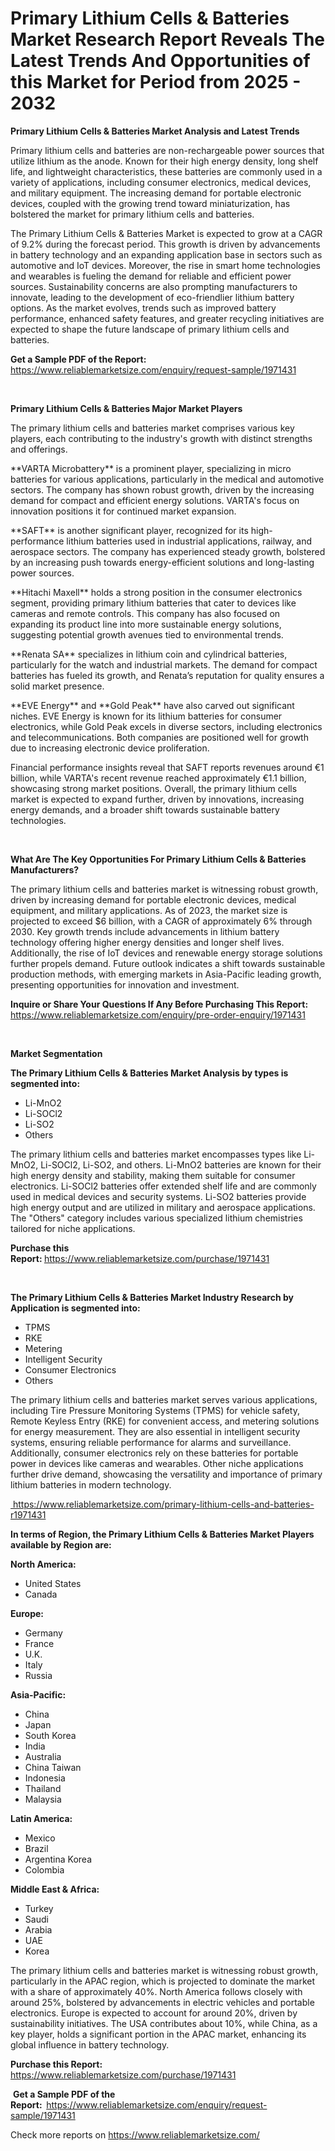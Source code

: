 <p><h1>Primary Lithium Cells & Batteries Market Research Report Reveals The Latest Trends And Opportunities of this Market for Period from 2025 - 2032</h1></p><p><strong>Primary Lithium Cells & Batteries Market Analysis and Latest Trends</strong></p>
<p><p>Primary lithium cells and batteries are non-rechargeable power sources that utilize lithium as the anode. Known for their high energy density, long shelf life, and lightweight characteristics, these batteries are commonly used in a variety of applications, including consumer electronics, medical devices, and military equipment. The increasing demand for portable electronic devices, coupled with the growing trend toward miniaturization, has bolstered the market for primary lithium cells and batteries.</p><p>The Primary Lithium Cells & Batteries Market is expected to grow at a CAGR of 9.2% during the forecast period. This growth is driven by advancements in battery technology and an expanding application base in sectors such as automotive and IoT devices. Moreover, the rise in smart home technologies and wearables is fueling the demand for reliable and efficient power sources. Sustainability concerns are also prompting manufacturers to innovate, leading to the development of eco-friendlier lithium battery options. As the market evolves, trends such as improved battery performance, enhanced safety features, and greater recycling initiatives are expected to shape the future landscape of primary lithium cells and batteries.</p></p>
<p><strong>Get a Sample PDF of the Report:&nbsp;</strong> <a href="https://www.reliablemarketsize.com/enquiry/request-sample/1971431?utm_campaign=2212&utm_medium=2&utm_source=Github&utm_content=ia&utm_term=14022025&utm_id=primary-lithium-cells-batteries">https://www.reliablemarketsize.com/enquiry/request-sample/1971431</a></p>
<p>&nbsp;</p>
<p><strong>Primary Lithium Cells & Batteries Major Market Players</strong></p>
<p><p>The primary lithium cells and batteries market comprises various key players, each contributing to the industry's growth with distinct strengths and offerings.</p><p>**VARTA Microbattery** is a prominent player, specializing in micro batteries for various applications, particularly in the medical and automotive sectors. The company has shown robust growth, driven by the increasing demand for compact and efficient energy solutions. VARTA's focus on innovation positions it for continued market expansion.</p><p>**SAFT** is another significant player, recognized for its high-performance lithium batteries used in industrial applications, railway, and aerospace sectors. The company has experienced steady growth, bolstered by an increasing push towards energy-efficient solutions and long-lasting power sources.</p><p>**Hitachi Maxell** holds a strong position in the consumer electronics segment, providing primary lithium batteries that cater to devices like cameras and remote controls. This company has also focused on expanding its product line into more sustainable energy solutions, suggesting potential growth avenues tied to environmental trends.</p><p>**Renata SA** specializes in lithium coin and cylindrical batteries, particularly for the watch and industrial markets. The demand for compact batteries has fueled its growth, and Renata’s reputation for quality ensures a solid market presence.</p><p>**EVE Energy** and **Gold Peak** have also carved out significant niches. EVE Energy is known for its lithium batteries for consumer electronics, while Gold Peak excels in diverse sectors, including electronics and telecommunications. Both companies are positioned well for growth due to increasing electronic device proliferation.</p><p>Financial performance insights reveal that SAFT reports revenues around €1 billion, while VARTA's recent revenue reached approximately €1.1 billion, showcasing strong market positions. Overall, the primary lithium cells market is expected to expand further, driven by innovations, increasing energy demands, and a broader shift towards sustainable battery technologies.</p></p>
<p>&nbsp;</p>
<p><strong>What Are The Key Opportunities For Primary Lithium Cells & Batteries Manufacturers?</strong></p>
<p><p>The primary lithium cells and batteries market is witnessing robust growth, driven by increasing demand for portable electronic devices, medical equipment, and military applications. As of 2023, the market size is projected to exceed $6 billion, with a CAGR of approximately 6% through 2030. Key growth trends include advancements in lithium battery technology offering higher energy densities and longer shelf lives. Additionally, the rise of IoT devices and renewable energy storage solutions further propels demand. Future outlook indicates a shift towards sustainable production methods, with emerging markets in Asia-Pacific leading growth, presenting opportunities for innovation and investment.</p></p>
<p><strong>Inquire or Share Your Questions If Any Before Purchasing This Report:</strong> <a href="https://www.reliablemarketsize.com/enquiry/pre-order-enquiry/1971431?utm_campaign=2212&utm_medium=2&utm_source=Github&utm_content=ia&utm_term=14022025&utm_id=primary-lithium-cells-batteries">https://www.reliablemarketsize.com/enquiry/pre-order-enquiry/1971431</a></p>
<p>&nbsp;</p>
<p><strong>Market Segmentation</strong></p>
<p><strong>The Primary Lithium Cells & Batteries Market Analysis by types is segmented into:</strong></p>
<p><ul><li>Li-MnO2</li><li>Li-SOCl2</li><li>Li-SO2</li><li>Others</li></ul></p>
<p><p>The primary lithium cells and batteries market encompasses types like Li-MnO2, Li-SOCl2, Li-SO2, and others. Li-MnO2 batteries are known for their high energy density and stability, making them suitable for consumer electronics. Li-SOCl2 batteries offer extended shelf life and are commonly used in medical devices and security systems. Li-SO2 batteries provide high energy output and are utilized in military and aerospace applications. The "Others" category includes various specialized lithium chemistries tailored for niche applications.</p></p>
<p><strong>Purchase this Report:&nbsp;</strong><a href="https://www.reliablemarketsize.com/purchase/1971431?utm_campaign=2212&utm_medium=2&utm_source=Github&utm_content=ia&utm_term=14022025&utm_id=primary-lithium-cells-batteries">https://www.reliablemarketsize.com/purchase/1971431</a></p>
<p>&nbsp;</p>
<p><strong>The Primary Lithium Cells & Batteries Market Industry Research by Application is segmented into:</strong></p>
<p><ul><li>TPMS</li><li>RKE</li><li>Metering</li><li>Intelligent Security</li><li>Consumer Electronics</li><li>Others</li></ul></p>
<p><p>The primary lithium cells and batteries market serves various applications, including Tire Pressure Monitoring Systems (TPMS) for vehicle safety, Remote Keyless Entry (RKE) for convenient access, and metering solutions for energy measurement. They are also essential in intelligent security systems, ensuring reliable performance for alarms and surveillance. Additionally, consumer electronics rely on these batteries for portable power in devices like cameras and wearables. Other niche applications further drive demand, showcasing the versatility and importance of primary lithium batteries in modern technology.</p></p>
<p><a href="https://www.reliablemarketsize.com/primary-lithium-cells-and-batteries-r1971431?utm_campaign=2212&utm_medium=2&utm_source=Github&utm_content=ia&utm_term=14022025&utm_id=primary-lithium-cells-batteries">&nbsp;https://www.reliablemarketsize.com/primary-lithium-cells-and-batteries-r1971431</a></p>
<p><strong>In terms of Region, the Primary Lithium Cells & Batteries Market Players available by Region are:</strong></p>
<p>
    <p> <strong> North America: </strong>
        <ul>
            <li>United States</li>
            <li>Canada</li>
        </ul>
        </p> 
    <p> <strong> Europe: </strong>
        <ul>
            <li>Germany</li>
            <li>France</li>
            <li>U.K.</li>
            <li>Italy</li>
            <li>Russia</li>
        </ul>
        </p> 
    <p> <strong> Asia-Pacific: </strong>
        <ul>
            <li>China</li>
            <li>Japan</li>
            <li>South Korea</li>
            <li>India</li>
            <li>Australia</li>
            <li>China Taiwan</li>
            <li>Indonesia</li>
            <li>Thailand</li>
            <li>Malaysia</li>
        </ul>
        </p> 
    <p> <strong> Latin America: </strong>
        <ul>
            <li>Mexico</li>
            <li>Brazil</li>
            <li>Argentina Korea</li>
            <li>Colombia</li>
        </ul>
        </p> 
    <p> <strong> Middle East & Africa: </strong>
        <ul>
            <li>Turkey</li>
            <li>Saudi</li>
            <li>Arabia</li>
            <li>UAE</li>
            <li>Korea</li>
        </ul>
    </p>
    </p>
<p><p>The primary lithium cells and batteries market is witnessing robust growth, particularly in the APAC region, which is projected to dominate the market with a share of approximately 40%. North America follows closely with around 25%, bolstered by advancements in electric vehicles and portable electronics. Europe is expected to account for around 20%, driven by sustainability initiatives. The USA contributes about 10%, while China, as a key player, holds a significant portion in the APAC market, enhancing its global influence in battery technology.</p></p>
<p><strong>Purchase this Report: </strong><a href="https://www.reliablemarketsize.com/purchase/1971431?utm_campaign=2212&utm_medium=2&utm_source=Github&utm_content=ia&utm_term=14022025&utm_id=primary-lithium-cells-batteries">https://www.reliablemarketsize.com/purchase/1971431</a></p>
<p>&nbsp;<strong>Get a Sample PDF of the Report:&nbsp;&nbsp;</strong><a href="https://www.reliablemarketsize.com/enquiry/request-sample/1971431?utm_campaign=2212&utm_medium=2&utm_source=Github&utm_content=ia&utm_term=14022025&utm_id=primary-lithium-cells-batteries">https://www.reliablemarketsize.com/enquiry/request-sample/1971431</a></p>
<p><strong></strong></p>
<p>Check more reports on <a href="https://www.reliablemarketsize.com/?utm_campaign=2212&utm_medium=2&utm_source=Github&utm_content=ia&utm_term=14022025&utm_id=primary-lithium-cells-batteries">https://www.reliablemarketsize.com/</a></p>